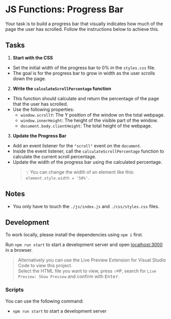 # JS Functions: Progress Bar

Your task is to build a progress bar that visually indicates how much of the page the user has scrolled. Follow the instructions below to achieve this.

## Tasks

1. **Start with the CSS**

- Set the initial width of the progress bar to 0% in the `styles.css` file.
- The goal is for the progress bar to grow in width as the user scrolls down the page.

2. **Write the `calculateScrollPercentage` function**

- This function should calculate and return the percentage of the page that the user has scrolled.
- Use the following properties:
  - `window.scrollY`: The Y position of the window on the total webpage.
  - `window.innerHeight`: The height of the visible part of the window.
  - `document.body.clientHeight`: The total height of the webpage.

3. **Update the Progress Bar**

- Add an event listener for the `"scroll"` event on the `document`.
- Inside the event listener, call the `calculateScrollPercentage` function to calculate the current scroll percentage.
- Update the width of the progress bar using the calculated percentage.
  > 💡 You can change the width of an element like this: `element.style.width = '50%'`.

## Notes

- You only have to touch the `./js/index.js` and `./css/styles.css` files.

## Development

To work locally, please install the dependencies using `npm i` first.

Run `npm run start` to start a development server and open [localhost:3000](http://localhost:3000) in a browser.

> Alternatively you can use the Live Preview Extension for Visual Studio Code to view this project.  
> Select the HTML file you want to view, press <kbd>⇧</kbd><kbd>⌘</kbd><kbd>P</kbd>, search for `Live Preview: Show Preview` and confirm with <kbd>Enter</kbd>.

### Scripts

You can use the following command:

- `npm run start` to start a development server

